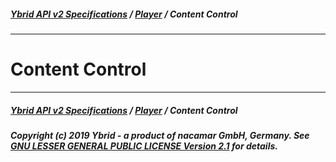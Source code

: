 ##### [**Ybrid API v2 Specifications**](../../) / [**Player**](../) / Content Control
---

# Content Control


---
##### [**Ybrid API v2 Specifications**](../../) / [**Player**](../) / Content Control
##### Copyright (c) 2019 Ybrid - a product of nacamar GmbH, Germany. See [GNU LESSER GENERAL PUBLIC LICENSE Version 2.1](/LICENSE) for details.
